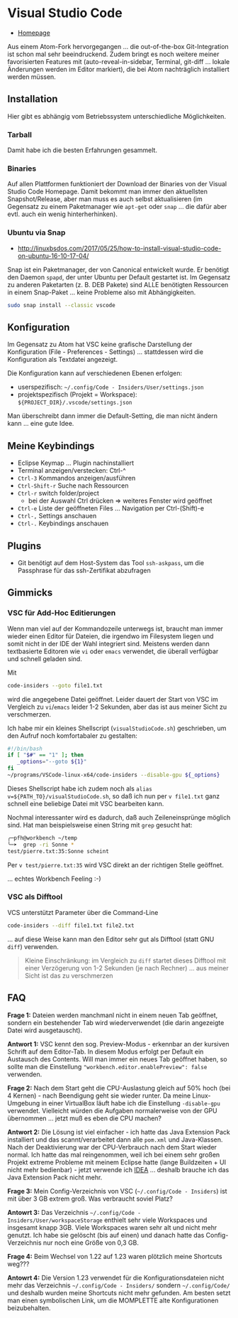 # Visual Studio Code

* [Homepage](https://code.visualstudio.com/?wt.mc_id=DX_841432&utm_source=vscom&utm_medium=ms%20web&utm_campaign=VSCOM%20Home)

Aus einem Atom-Fork hervorgegangen ... die out-of-the-box Git-Integration ist schon mal sehr beeindruckend. Zudem bringt es noch weitere meiner favorisierten Features mit (auto-reveal-in-sidebar, Terminal, git-diff ... lokale Änderungen werden im Editor markiert), die bei Atom nachträglich installiert werden müssen. 

## Installation

Hier gibt es abhängig vom Betriebssystem unterschiedliche Möglichkeiten.

### Tarball

Damit habe ich die besten Erfahrungen gesammelt.

### Binaries

Auf allen Plattformen funktioniert der Download der Binaries von der Visual Studio Code Homepage. Damit bekommt man immer den aktuellsten Snapshot/Release, aber man muss es auch selbst aktualisieren (im Gegensatz zu einem Paketmanager wie `apt-get` oder `snap` ... die dafür aber evtl. auch ein wenig hinterherhinken).

### Ubuntu via Snap

* http://linuxbsdos.com/2017/05/25/how-to-install-visual-studio-code-on-ubuntu-16-10-17-04/

Snap ist ein Paketmanager, der von Canonical entwickelt wurde. Er benötigt den Daemon `spapd`, der unter Ubuntu per Default gestartet ist. Im Gegensatz zu anderen Paketarten (z. B. DEB Pakete) sind ALLE benötigten Ressourcen in einem Snap-Paket ... keine Probleme also mit Abhängigkeiten.

```bash
sudo snap install --classic vscode
```

## Konfiguration

Im Gegensatz zu Atom hat VSC keine grafische Darstellung der Konfiguration (File - Preferences - Settings) ... stattdessen wird die Konfiguration als Textdatei angezeigt.

Die Konfiguration kann auf verschiedenen Ebenen erfolgen:

* userspezifisch: `~/.config/Code - Insiders/User/settings.json`
* projektspezifisch (Projekt = Workspace): `${PROJECT_DIR}/.vscode/settings.json` 

Man überschreibt dann immer die Default-Setting, die man nicht ändern kann ... eine gute Idee.

## Meine Keybindings

* Eclipse Keymap ... Plugin nachinstalliert
* Terminal anzeigen/verstecken: Ctrl-^
* `Ctrl-3` Kommandos anzeigen/ausführen
* `Ctrl-Shift-r` Suche nach Ressourcen
* `Ctrl-r` switch folder/project
  * bei der Auswahl Ctrl drücken => weiteres Fenster wird geöffnet
* `Ctrl-e` Liste der geöffneten Files ... Navigation per Ctrl-(Shift)-e
* `Ctrl-,` Settings anschauen
* `Ctrl-.` Keybindings anschauen 

## Plugins

* Git benötigt auf dem Host-System das Tool `ssh-askpass`, um die Passphrase für das ssh-Zertifikat abzufragen

## Gimmicks

### VSC für Add-Hoc Editierungen

Wenn man viel auf der Kommandozeile unterwegs ist, braucht man immer wieder einen Editor für Dateien, die irgendwo im Filesystem liegen und somit nicht in der IDE der Wahl integriert sind. Meistens werden dann textbasierte Editoren wie `vi` oder `emacs` verwendet, die überall verfügbar und schnell geladen sind.

Mit

```bash
code-insiders --goto file1.txt
```

wird die angegebene Datei geöffnet. Leider dauert der Start von VSC im Vergleich zu `vi`/`emacs` leider 1-2 Sekunden, aber das ist aus meiner Sicht zu verschmerzen.

Ich habe mir ein kleines Shellscript (`visualStudioCode.sh`) geschrieben, um den Aufruf noch komfortabaler zu gestalten:

```bash
#!/bin/bash
if [ "$#" == "1" ]; then
   _options="--goto ${1}"
fi
~/programs/VSCode-linux-x64/code-insiders --disable-gpu ${_options}
```

Dieses Shellscript habe ich zudem noch als `alias v=${PATH_TO}/visualStudioCode.sh`, so daß ich nun per `v file1.txt` ganz schnell eine beliebige Datei mit VSC bearbeiten kann.

Nochmal interessanter wird es dadurch, daß auch Zeileneinsprünge möglich sind. Hat man beispielsweise einen String mit `grep` gesucht hat:

```bash
╭─pfh@workbench ~/temp
╰─➤  grep -ri Sonne *
test/pierre.txt:35:Sonne scheint
```

Per `v test/pierre.txt:35` wird VSC direkt an der richtigen Stelle geöffnet. 

... echtes Workbench Feeling :-)

### VSC als Difftool

VCS unterstützt Parameter über die Command-Line

```bash
code-insiders --diff file1.txt file2.txt
```

... auf diese Weise kann man den Editor sehr gut als Difftool (statt GNU `diff`) verwenden. 

> Kleine Einschränkung: im Vergleich zu `diff` startet dieses Difftool mit einer Verzögerung von 1-2 Sekunden (je nach Rechner) ... aus meiner Sicht ist das zu verschmerzen

## FAQ

**Frage 1:** Dateien werden manchmanl nicht in einem neuen Tab geöffnet, sondern ein bestehender Tab wird wiederverwendet (die darin angezeigte Datei wird ausgetauscht).

**Antwort 1:** VSC kennt den sog. Preview-Modus - erkennbar an der kursiven Schrift auf dem Editor-Tab. In diesem Modus erfolgt per Default ein Austausch des Contents. Will man immer ein neues Tab geöffnet haben, so sollte man die Einstellung `"workbench.editor.enablePreview": false` verwenden.

**Frage 2:** Nach dem Start geht die CPU-Auslastung gleich auf 50% hoch (bei 4 Kernen) - nach Beendigung geht sie wieder runter. Da meine Linux-Umgebung in einer VirtualBox läuft habe ich die Einstellung `-disable-gpu` verwendet. Vielleicht würden die Aufgaben normalerweise von der GPU übernommen ... jetzt muß es eben die CPU machen?

**Antwort 2:** Die Lösung ist viel einfacher - ich hatte das Java Extension Pack installiert und das scannt/verarbeitet dann alle `pom.xml` und Java-Klassen. Nach der Deaktivierung war der CPU-Verbrauch nach dem Start wieder normal. Ich hatte das mal reingenommen, weil ich bei einem sehr großen Projekt extreme Probleme mit meinem Eclipse hatte (lange Buildzeiten + UI nicht mehr bedienbar) - jetzt verwende ich [IDEA](idea.md) ... deshalb brauche ich das Java Extension Pack nicht mehr.

**Frage 3:** Mein Config-Verzeichnis von VSC (`~/.config/Code - Insiders`) ist mit über 3 GB extrem groß. Was verbraucht soviel Platz?

**Antowrt 3:** Das Verzeichnis `~/.config/Code - Insiders/User/workspaceStorage` enthielt sehr viele Workspaces und insgesamt knapp 3GB. Viele Workspaces waren sehr alt und nicht mehr genutzt. Ich habe sie gelöscht (bis auf einen) und danach hatte das Config-Verzeichnis nur noch eine Größe von 0,3 GB.

**Frage 4:** Beim Wechsel von 1.22 auf 1.23 waren plötzlich meine Shortcuts weg???

**Antowrt 4:** Die Version 1.23 verwendet für die Konfigurationsdateien nicht mehr das Verzeichnis `~/.config/Code - Insiders/` sondern `~/.config/Code/` und deshalb wurden meine Shortcuts nicht mehr gefunden. Am besten setzt man einen symbolischen Link, um die MOMPLETTE alte Konfigurationen beizubehalten.
